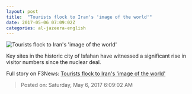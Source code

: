 ```yaml
---
layout: post
title:  "Tourists flock to Iran's 'image of the world'"
date: 2017-05-06 07:09:02Z
categories: al-jazeera-english
---
```


![Tourists flock to Iran's 'image of the world'](http://www.aljazeera.com/mritems/Images/2017/5/1/b2243ec228404444a50005e2010c0bb6_18.jpg)

Key sites in the historic city of Isfahan have witnessed a significant rise in visitor numbers since the nuclear deal.


Full story on F3News: [Tourists flock to Iran's 'image of the world'](http://www.f3nws.com/n/FkqYn)

> Posted on: Saturday, May 6, 2017 6:09:02 AM
